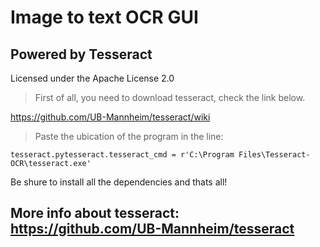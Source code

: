 # Image to text OCR GUI

## Powered by Tesseract

Licensed under the Apache License 2.0

> First of all, you need to download tesseract, check the link below.

https://github.com/UB-Mannheim/tesseract/wiki

> Paste the ubication of the program in the line:

`tesseract.pytesseract.tesseract_cmd = r'C:\Program Files\Tesseract-OCR\tesseract.exe'`

Be shure to install all the dependencies and thats all!

## More info about tesseract: https://github.com/UB-Mannheim/tesseract
